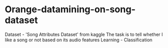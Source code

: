# Orange-datamining-on-song-dataset

Dataset - 'Song Attributes Dataset' from kaggle
The task is to tell whether I like a song or not based on its audio features
Learning - Classification
